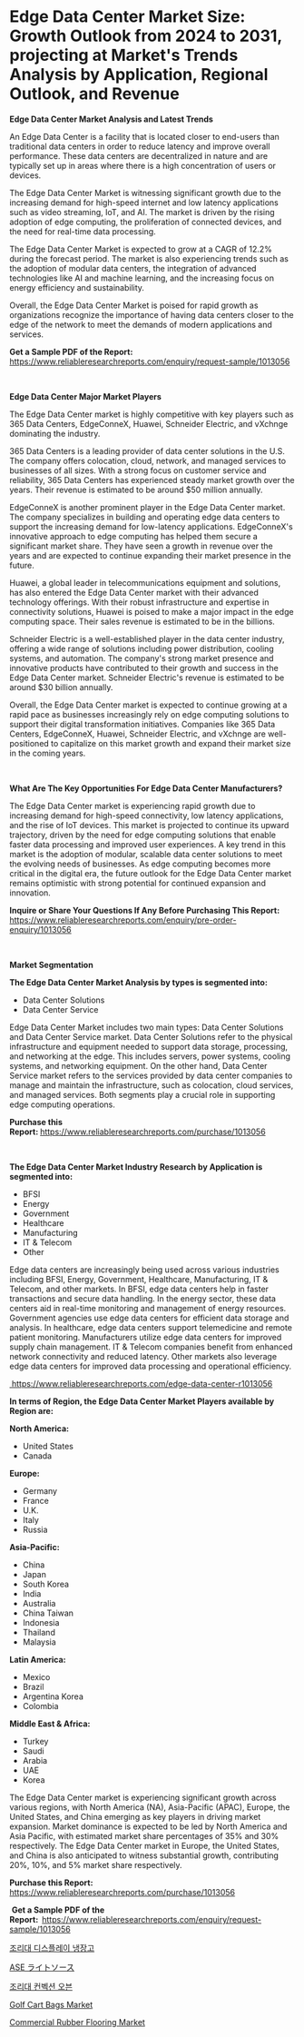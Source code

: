 <p><h1>Edge Data Center Market Size: Growth Outlook from 2024 to 2031, projecting at Market's Trends Analysis by Application, Regional Outlook, and Revenue</h1></p><p><strong>Edge Data Center Market Analysis and Latest Trends</strong></p>
<p><p>An Edge Data Center is a facility that is located closer to end-users than traditional data centers in order to reduce latency and improve overall performance. These data centers are decentralized in nature and are typically set up in areas where there is a high concentration of users or devices.</p><p>The Edge Data Center Market is witnessing significant growth due to the increasing demand for high-speed internet and low latency applications such as video streaming, IoT, and AI. The market is driven by the rising adoption of edge computing, the proliferation of connected devices, and the need for real-time data processing.</p><p>The Edge Data Center Market is expected to grow at a CAGR of 12.2% during the forecast period. The market is also experiencing trends such as the adoption of modular data centers, the integration of advanced technologies like AI and machine learning, and the increasing focus on energy efficiency and sustainability.</p><p>Overall, the Edge Data Center Market is poised for rapid growth as organizations recognize the importance of having data centers closer to the edge of the network to meet the demands of modern applications and services.</p></p>
<p><strong>Get a Sample PDF of the Report:&nbsp;</strong> <a href="https://www.reliableresearchreports.com/enquiry/request-sample/1013056">https://www.reliableresearchreports.com/enquiry/request-sample/1013056</a></p>
<p>&nbsp;</p>
<p><strong>Edge Data Center Major Market Players</strong></p>
<p><p>The Edge Data Center market is highly competitive with key players such as 365 Data Centers, EdgeConneX, Huawei, Schneider Electric, and vXchnge dominating the industry. </p><p>365 Data Centers is a leading provider of data center solutions in the U.S. The company offers colocation, cloud, network, and managed services to businesses of all sizes. With a strong focus on customer service and reliability, 365 Data Centers has experienced steady market growth over the years. Their revenue is estimated to be around $50 million annually.</p><p>EdgeConneX is another prominent player in the Edge Data Center market. The company specializes in building and operating edge data centers to support the increasing demand for low-latency applications. EdgeConneX's innovative approach to edge computing has helped them secure a significant market share. They have seen a growth in revenue over the years and are expected to continue expanding their market presence in the future.</p><p>Huawei, a global leader in telecommunications equipment and solutions, has also entered the Edge Data Center market with their advanced technology offerings. With their robust infrastructure and expertise in connectivity solutions, Huawei is poised to make a major impact in the edge computing space. Their sales revenue is estimated to be in the billions.</p><p>Schneider Electric is a well-established player in the data center industry, offering a wide range of solutions including power distribution, cooling systems, and automation. The company's strong market presence and innovative products have contributed to their growth and success in the Edge Data Center market. Schneider Electric's revenue is estimated to be around $30 billion annually.</p><p>Overall, the Edge Data Center market is expected to continue growing at a rapid pace as businesses increasingly rely on edge computing solutions to support their digital transformation initiatives. Companies like 365 Data Centers, EdgeConneX, Huawei, Schneider Electric, and vXchnge are well-positioned to capitalize on this market growth and expand their market size in the coming years.</p></p>
<p>&nbsp;</p>
<p><strong>What Are The Key Opportunities For Edge Data Center Manufacturers?</strong></p>
<p><p>The Edge Data Center market is experiencing rapid growth due to increasing demand for high-speed connectivity, low latency applications, and the rise of IoT devices. This market is projected to continue its upward trajectory, driven by the need for edge computing solutions that enable faster data processing and improved user experiences. A key trend in this market is the adoption of modular, scalable data center solutions to meet the evolving needs of businesses. As edge computing becomes more critical in the digital era, the future outlook for the Edge Data Center market remains optimistic with strong potential for continued expansion and innovation.</p></p>
<p><strong>Inquire or Share Your Questions If Any Before Purchasing This Report:</strong> <a href="https://www.reliableresearchreports.com/enquiry/pre-order-enquiry/1013056">https://www.reliableresearchreports.com/enquiry/pre-order-enquiry/1013056</a></p>
<p>&nbsp;</p>
<p><strong>Market Segmentation</strong></p>
<p><strong>The Edge Data Center Market Analysis by types is segmented into:</strong></p>
<p><ul><li>Data Center Solutions</li><li>Data Center Service</li></ul></p>
<p><p>Edge Data Center Market includes two main types: Data Center Solutions and Data Center Service market. Data Center Solutions refer to the physical infrastructure and equipment needed to support data storage, processing, and networking at the edge. This includes servers, power systems, cooling systems, and networking equipment. On the other hand, Data Center Service market refers to the services provided by data center companies to manage and maintain the infrastructure, such as colocation, cloud services, and managed services. Both segments play a crucial role in supporting edge computing operations.</p></p>
<p><strong>Purchase this Report:&nbsp;</strong><a href="https://www.reliableresearchreports.com/purchase/1013056">https://www.reliableresearchreports.com/purchase/1013056</a></p>
<p>&nbsp;</p>
<p><strong>The Edge Data Center Market Industry Research by Application is segmented into:</strong></p>
<p><ul><li>BFSI</li><li>Energy</li><li>Government</li><li>Healthcare</li><li>Manufacturing</li><li>IT & Telecom</li><li>Other</li></ul></p>
<p><p>Edge data centers are increasingly being used across various industries including BFSI, Energy, Government, Healthcare, Manufacturing, IT & Telecom, and other markets. In BFSI, edge data centers help in faster transactions and secure data handling. In the energy sector, these data centers aid in real-time monitoring and management of energy resources. Government agencies use edge data centers for efficient data storage and analysis. In healthcare, edge data centers support telemedicine and remote patient monitoring. Manufacturers utilize edge data centers for improved supply chain management. IT & Telecom companies benefit from enhanced network connectivity and reduced latency. Other markets also leverage edge data centers for improved data processing and operational efficiency.</p></p>
<p><a href="https://www.reliableresearchreports.com/edge-data-center-r1013056">&nbsp;https://www.reliableresearchreports.com/edge-data-center-r1013056</a></p>
<p><strong>In terms of Region, the Edge Data Center Market Players available by Region are:</strong></p>
<p>
    <p> <strong> North America: </strong>
        <ul>
            <li>United States</li>
            <li>Canada</li>
        </ul>
        </p> 
    <p> <strong> Europe: </strong>
        <ul>
            <li>Germany</li>
            <li>France</li>
            <li>U.K.</li>
            <li>Italy</li>
            <li>Russia</li>
        </ul>
        </p> 
    <p> <strong> Asia-Pacific: </strong>
        <ul>
            <li>China</li>
            <li>Japan</li>
            <li>South Korea</li>
            <li>India</li>
            <li>Australia</li>
            <li>China Taiwan</li>
            <li>Indonesia</li>
            <li>Thailand</li>
            <li>Malaysia</li>
        </ul>
        </p> 
    <p> <strong> Latin America: </strong>
        <ul>
            <li>Mexico</li>
            <li>Brazil</li>
            <li>Argentina Korea</li>
            <li>Colombia</li>
        </ul>
        </p> 
    <p> <strong> Middle East & Africa: </strong>
        <ul>
            <li>Turkey</li>
            <li>Saudi</li>
            <li>Arabia</li>
            <li>UAE</li>
            <li>Korea</li>
        </ul>
    </p>
    </p>
<p><p>The Edge Data Center market is experiencing significant growth across various regions, with North America (NA), Asia-Pacific (APAC), Europe, the United States, and China emerging as key players in driving market expansion. Market dominance is expected to be led by North America and Asia Pacific, with estimated market share percentages of 35% and 30% respectively. The Edge Data Center market in Europe, the United States, and China is also anticipated to witness substantial growth, contributing 20%, 10%, and 5% market share respectively.</p></p>
<p><strong>Purchase this Report: </strong><a href="https://www.reliableresearchreports.com/purchase/1013056">https://www.reliableresearchreports.com/purchase/1013056</a></p>
<p>&nbsp;<strong>Get a Sample PDF of the Report:&nbsp;&nbsp;</strong><a href="https://www.reliableresearchreports.com/enquiry/request-sample/1013056">https://www.reliableresearchreports.com/enquiry/request-sample/1013056</a></p>
<p><strong></strong></p>
<p><p><a href="https://github.com/akzkkws047661437/Market-Research-Report-List-2/blob/main/192498550024.md">조리대 디스플레이 냉장고</a></p><p><a href="https://github.com/decker5351/Market-Research-Report-List-1/blob/main/671908553860.md">ASE ライトソース</a></p><p><a href="https://github.com/vsckjg50460/Market-Research-Report-List-2/blob/main/432620950025.md">조리대 컨벡션 오븐</a></p><p><a href="https://www.linkedin.com/pulse/golf-cart-bags-market-insight-trends-growth-forecasted-from-sm8mc?trackingId=4zQ7BfZlHR4hOGSX8L9ObA%3D%3D">Golf Cart Bags Market</a></p><p><a href="https://www.linkedin.com/pulse/global-commercial-rubber-flooring-market-types-applications-fuuie?trackingId=fpkkFs36BtwB4a%2BDapoSxg%3D%3D">Commercial Rubber Flooring Market</a></p></p>